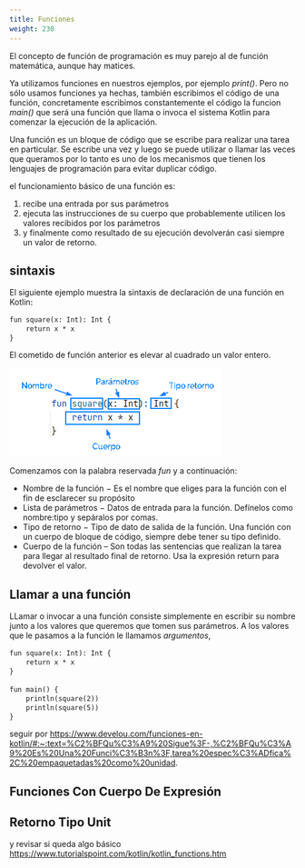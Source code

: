 ```yaml
---
title: Funciones
weight: 230
---
```


El concepto de función de programación es muy parejo al de función matemática, aunque hay matices.

Ya utilizamos funciones en nuestros ejemplos, por ejemplo *print()*. Pero no sólo usamos funciones ya hechas, también  escribimos el código de una función, concretamente escribimos constantemente el código la  funcion *main()* que será una función que llama o invoca el sistema Kotlin para comenzar la ejecución de la aplicación. 

Una función es un bloque de código que se escribe para realizar una tarea en particular. Se escribe una vez y luego se puede utilizar o llamar las veces que queramos por lo tanto es uno de los mecanismos que tienen los lenguajes de programación para evitar duplicar código.

el funcionamiento básico de una función es:
 1. recibe una entrada por sus parámetros
 2. ejecuta las instrucciones de su cuerpo que probablemente utilicen los valores recibidos por los parámetros
 3. y finalmente como resultado de su ejecución devolverán casi siempre un valor de retorno.

## sintaxis

El siguiente ejemplo muestra la sintaxis de declaración de una función en Kotlin:
```
fun square(x: Int): Int {
    return x * x
}
```
El cometido de función anterior es elevar al cuadrado un valor entero.

![funcion](images/funcion.png)

Comenzamos con la palabra reservada *fun* y a continuación: 
- Nombre de la función − Es el nombre que eliges para la función con el fin de esclarecer su propósito
- Lista de parámetros − Datos de entrada para la función. Defínelos como nombre:tipo y sepáralos por comas.
- Tipo de retorno − Tipo de dato de salida de la función. Una función con un cuerpo de bloque de código, siempre debe tener su tipo definido.
- Cuerpo de la función – Son todas las sentencias que realizan la tarea para llegar al resultado final de retorno. Usa la expresión return para devolver el valor.

## Llamar a una función
LLamar o invocar a una función consiste simplemente en  escribir su nombre junto a los valores que queremos que tomen sus parámetros.  A los valores que le pasamos a la función le llamamos *argumentos*, 
```
fun square(x: Int): Int {
    return x * x
}

fun main() {
    println(square(2))
    println(square(5))
}
```

seguir por 
https://www.develou.com/funciones-en-kotlin/#:~:text=%C2%BFQu%C3%A9%20Sigue%3F-,%C2%BFQu%C3%A9%20Es%20Una%20Funci%C3%B3n%3F,tarea%20espec%C3%ADfica%2C%20empaquetadas%20como%20unidad.
## Funciones Con Cuerpo De Expresión

## Retorno Tipo Unit

y revisar si queda algo básico
https://www.tutorialspoint.com/kotlin/kotlin_functions.htm
